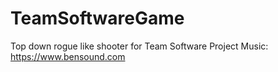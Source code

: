 # TeamSoftwareGame
Top down rogue like shooter for Team Software Project
Music: https://www.bensound.com
